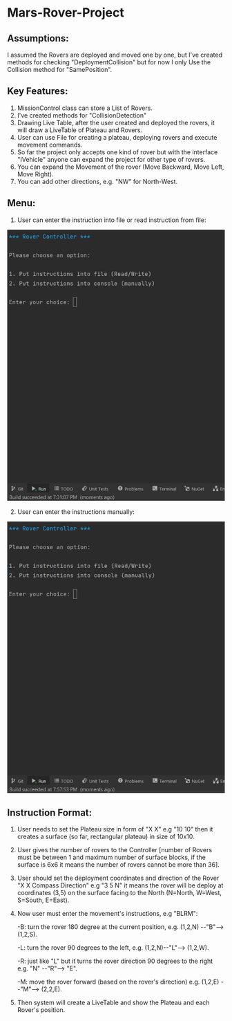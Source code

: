 # Mars-Rover-Project
## Assumptions:

I assumed the Rovers are deployed and moved one by one, but I've created methods for
   checking "DeploymentCollision" but for now I only Use the Collision method for "SamePosition".

## Key Features:

1. MissionControl class can store a List of Rovers.
2. I've created methods for "CollisionDetection"
3. Drawing Live Table, after the user created and deployed the rovers, it will draw a LiveTable of Plateau and Rovers.
4. User can use File for creating a plateau, deploying rovers and execute movement commands.
5. So far the project only accepts one kind of rover but with the interface "IVehicle" anyone can expand the project for other type of rovers.
6. You can expand the Movement of the rover (Move Backward, Move Left, Move Right).
7. You can add other directions, e.g. "NW" for North-West.


## Menu:

1. User can enter the instruction into file or read instruction from file:

![](https://github.com/vahidkianfar/Mars-Rover-Project/blob/master/Mars-Rover-Project/Gif/Rover-File.gif)

2. User can enter the instructions manually:

![](https://github.com/vahidkianfar/Mars-Rover-Project/blob/master/Mars-Rover-Project/Gif/Rover-Manually.gif)


## Instruction Format:

1. User needs to set the Plateau size in form of "X X" e.g "10 10" then it creates a surface (so far, rectangular plateau) in size of 10x10.
2. User gives the number of rovers to the Controller [number of Rovers must be between 1 and maximum number of surface blocks, if the surface is 6x6 it means the number of rovers cannot be more than 36].
3. User should set the deployment coordinates and direction of the Rover "X X Compass Direction" e.g "3 5 N" it means the rover will be deploy at
   coordinates (3,5) on the surface facing to the North (N=North, W=West, S=South, E=East).
 
4. Now user must enter the movement's instructions, e.g "BLRM":

      -B: turn the rover 180 degree at the current position, e.g. (1,2,N) --"B"--> (1,2,S).
  
      -L: turn the rover 90 degrees to the left, e.g. (1,2,N)--"L"--> (1,2,W).
  
      -R: just like "L" but it turns the rover direction 90 degrees to the right e.g. "N" --"R"--> "E".
  
      -M: move the rover forward (based on the rover's direction) e.g. (1,2,E) --"M"--> (2,2,E).
 
  
  
5. Then system will create a LiveTable and show the Plateau and each Rover's position.

